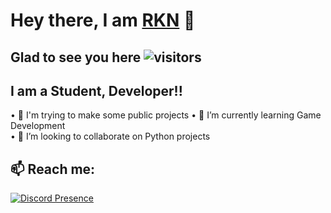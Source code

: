 # Hey there, I am [RKN](https://github.com/RakunaM) 👋

## Glad to see you here ![visitors](https://visitor-badge.glitch.me/badge?page_id=readme)
## I am a Student, Developer!!


• 🎯 I'm trying to make some public projects
• 🌱 I’m currently learning Game Development  
• 👯 I’m looking to collaborate on Python projects  


## 📫 Reach me:

[![Discord Presence](https://lanyard.cnrad.dev/api/782128271876816906)](https://discord.com/users/782128271876816906)
